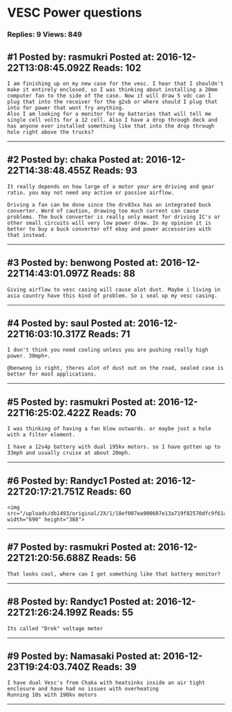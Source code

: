 # VESC Power questions

### Replies: 9 Views: 849

## \#1 Posted by: rasmukri Posted at: 2016-12-22T13:08:45.092Z Reads: 102

```
I am finishing up on my new case for the vesc. I hear that I shouldn't make it entirely enclosed, so I was thinking about installing a 20mm computer fan to the side of the case. Now it will draw 5 vdc can I plug that into the receiver for the g2xb or where should I plug that into for power that wont fry anything.
Also I am looking for a monitor for my batteries that will tell me single cell volts for a 12 cell. Also I have a drop through deck and has anyone ever installed something like that into the drop through hole right above the trucks?
```

---
## \#2 Posted by: chaka Posted at: 2016-12-22T14:38:48.455Z Reads: 93

```
It really depends on how large of a motor your are driving and gear ratio. you may not need any active or passive airflow.

Driving a fan can be done since the drv83xx has an integrated buck converter. Word of caution, drawing too much current can cause problems. The buck converter is really only meant for driving IC's or other small circuits will very low power draw. In my opinion it is better to buy a buck converter off ebay and power accessories with that instead.
```

---
## \#3 Posted by: benwong Posted at: 2016-12-22T14:43:01.097Z Reads: 88

```
Giving airflow to vesc casing will cause alot dust. Maybe i living in asia country have this kind of problem. So i seal up my vesc casing.
```

---
## \#4 Posted by: saul Posted at: 2016-12-22T16:03:10.317Z Reads: 71

```
I don't think you need cooling unless you are pushing really high power. 30mph+.

@benwong is right, theres alot of dust out on the road, sealed case is better for most applications.
```

---
## \#5 Posted by: rasmukri Posted at: 2016-12-22T16:25:02.422Z Reads: 70

```
I was thinking of having a fan blow outwards. or maybe just a hole with a filter element.

I have a 12s4p battery with dual 195kv motors. so I have gotten up to 33mph and usually cruise at about 20mph.
```

---
## \#6 Posted by: Randyc1 Posted at: 2016-12-22T20:17:21.751Z Reads: 60

```
<img src="/uploads/db1493/original/2X/1/18ef007ea900607e13a719f82570dfc9f61ada3c.jpg" width="690" height="388">
```

---
## \#7 Posted by: rasmukri Posted at: 2016-12-22T21:20:56.688Z Reads: 56

```
That looks cool, where can I get something like that battery monitor?
```

---
## \#8 Posted by: Randyc1 Posted at: 2016-12-22T21:26:24.199Z Reads: 55

```
Its called "Drok" voltage meter
```

---
## \#9 Posted by: Namasaki Posted at: 2016-12-23T19:24:03.740Z Reads: 39

```
I have dual Vesc's from Chaka with heatsinks inside an air tight enclosure and have had no issues with overheating
Running 10s with 190kv motors
```

---
